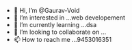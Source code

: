 - 👋 Hi, I’m @Gaurav-Void
- 👀 I’m interested in ...web developement
- 🌱 I’m currently learning ...dsa 
- 💞️ I’m looking to collaborate on ...
- 📫 How to reach me ...9453016351

<!---
Gaurav-Void/Gaurav-Void is a ✨ special ✨ repository because its `README.md` (this file) appears on your GitHub profile.
You can click the Preview link to take a look at your changes.
--->
